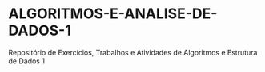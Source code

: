 # ALGORITMOS-E-ANALISE-DE-DADOS-1
Repositório de Exercícios, Trabalhos e Atividades de Algoritmos e Estrutura de Dados 1
